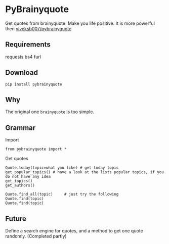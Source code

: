# PyBrainyquote


Get quotes from brainyquote. Make you life positive. It is more powerful then [viveksb007/pybrainyquote](https://github.com/viveksb007/pybrainyquote)

Requirements
-------------

requests
bs4
furl


Download
---------

`pip install pybrainyquote`


Why
--------

The original one `brainyquote` is too simple. 


Grammar
--------
    
Import

    from pybrainyquote import *

Get quotes

    Quote.today(topic=what you like) # get today topic
    get_popular_topics() # have a look at the lists popular topics, if you do not have any idea
    get_topics()
    get_authors()

    Quote.find_all(topic)     # just try the following
    Quote.find(topic)
    Quote.find(topic)

Future
-------
Define a search engine for quotes, and a method to get one quote randomly. (Completed partly)
